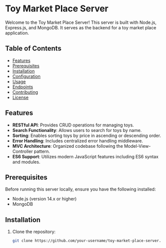 # Toy Market Place Server

Welcome to the Toy Market Place Server! This server is built with Node.js, Express.js, and MongoDB. It serves as the backend for a toy market place application.

## Table of Contents

- [Features](#features)
- [Prerequisites](#prerequisites)
- [Installation](#installation)
- [Configuration](#configuration)
- [Usage](#usage)
- [Endpoints](#endpoints)
- [Contributing](#contributing)
- [License](#license)

## Features

- **RESTful API**: Provides CRUD operations for managing toys.
- **Search Functionality**: Allows users to search for toys by name.
- **Sorting**: Enables sorting toys by price in ascending or descending order.
- **Error Handling**: Includes centralized error handling middleware.
- **MVC Architecture**: Organized codebase following the Model-View-Controller pattern.
- **ES6 Support**: Utilizes modern JavaScript features including ES6 syntax and modules.

## Prerequisites

Before running this server locally, ensure you have the following installed:

- Node.js (version 14.x or higher)
- MongoDB

## Installation

1. Clone the repository:

   ```bash
   git clone https://github.com/your-username/toy-market-place-server.git
